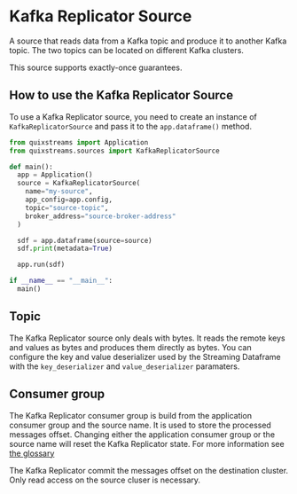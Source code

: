 # Kafka Replicator Source

A source that reads data from a Kafka topic and produce it to another Kafka topic. The two topics can be located on different Kafka clusters.

This source supports exactly-once guarantees.

## How to use the Kafka Replicator Source

To use a Kafka Replicator source, you need to create an instance of `KafkaReplicatorSource` and pass it to the `app.dataframe()` method.

```python
from quixstreams import Application
from quixstreams.sources import KafkaReplicatorSource

def main():
  app = Application()
  source = KafkaReplicatorSource(
    name="my-source",
    app_config=app.config,
    topic="source-topic",
    broker_address="source-broker-address"
  )

  sdf = app.dataframe(source=source)
  sdf.print(metadata=True)

  app.run(sdf)

if __name__ == "__main__":
  main()
```

## Topic

The Kafka Replicator source only deals with bytes. It reads the remote keys and values as bytes and produces them directly as bytes.
You can configure the key and value deserializer used by the Streaming Dataframe with the `key_deserializer` and `value_deserializer` paramaters.

## Consumer group

The Kafka Replicator consumer group is build from the application consumer group and the source name. It is used to store the processed messages offset. Changing either the application consumer group or the source name will reset the Kafka Replicator state. For more information see [the glossary](https://quix.io/docs/kb/glossary.html?h=consumer+group#consumer-group)

The Kafka Replicator commit the messages offset on the destination cluster. Only read access on the source cluser is necessary.
